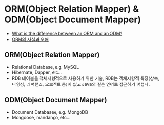 # ORM(Object Relation Mapper) & ODM(Object Document Mapper)
- [What is the difference between an ORM and an ODM?](https://stackoverflow.com/questions/12261866/what-is-the-difference-between-an-orm-and-an-odm)
- [ORM의 사실과 오해](https://okky.kr/article/286812)

## ORM(Object Relation Mapper)
- Relational Database, e.g. MySQL
- Hibernate, Dapper, etc...
- RDB 테이블을 객체지향적으로 사용하기 위한 기술, RDB는 객체지향적 특징(상속, 다형성, 레퍼런스, 오브젝트 등)이 없고 Java와 같은 언어로 접근하기 어렵다.

## ODM(Object Document Mapper)
- Document Databasee, e.g. MongoDB
- Mongoose, mandango, etc...

